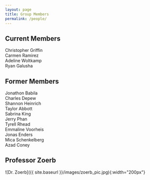 ```yaml
---
layout: page
title: Group Members
permalink: /people/
---
```


## Current Members

Christopher Griffin \
Carmen Ramirez \
Adeline Woltkamp \
Ryan Galusha

## Former Members
Jonathon Babila \
Charles Depew \
Shannon Heinrich \
Taylor Abbott \
Sabrina King \
Jerry Phan \
Tyrell Rhead \
Emmaline Voorheis \
Jonas Enders \
Mica Schenkelberg \
Azad Coney 


## Professor Zoerb

![Dr. Zoerb]({{ site.baseurl }}/images/zoerb_pic.jpg){:width="200px"}

